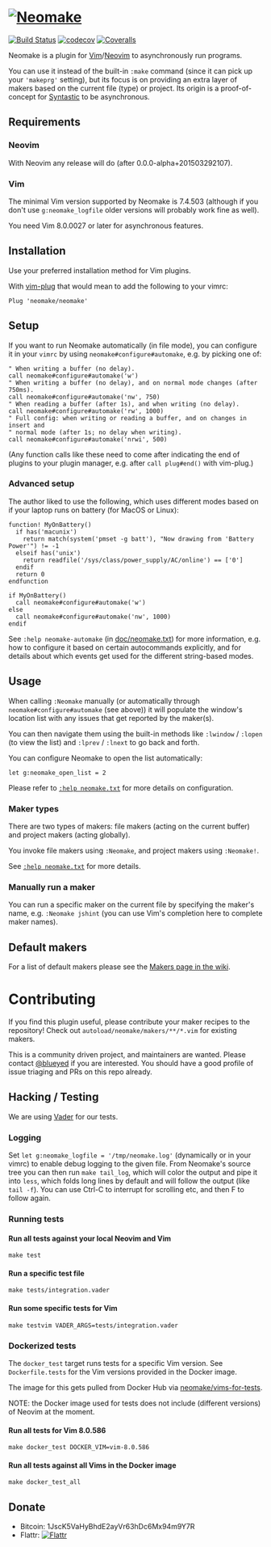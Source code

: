 # [![Neomake](https://cloud.githubusercontent.com/assets/111942/22717189/9e3e1760-ed67-11e6-94c5-e8955869d6d0.png)](#neomake)

[![Build Status](https://circleci.com/gh/neomake/neomake.png?style=shield)](https://circleci.com/gh/neomake/neomake)
[![codecov](https://codecov.io/gh/neomake/neomake/branch/master/graph/badge.svg)](https://codecov.io/gh/neomake/neomake)
[![Coveralls](https://coveralls.io/repos/github/neomake/neomake/badge.svg)](https://coveralls.io/github/neomake/neomake)

Neomake is a plugin for [Vim]/[Neovim] to asynchronously run programs.

You can use it instead of the built-in `:make` command (since it can pick
up your `'makeprg'` setting), but its focus is on providing an extra layer
of makers based on the current file (type) or project.
Its origin is a proof-of-concept for [Syntastic] to be asynchronous.

## Requirements

### Neovim

With Neovim any release will do (after 0.0.0-alpha+201503292107).

### Vim

The minimal Vim version supported by Neomake is 7.4.503 (although if you don't
use `g:neomake_logfile` older versions will probably work fine as well).

You need Vim 8.0.0027 or later for asynchronous features.

## Installation

Use your preferred installation method for Vim plugins.

With [vim-plug](https://github.com/junegunn/vim-plug) that would mean to add
the following to your vimrc:

```vim
Plug 'neomake/neomake'
```

## Setup

If you want to run Neomake automatically (in file mode), you can configure it
in your `vimrc` by using `neomake#configure#automake`, e.g. by picking one of:

```vim
" When writing a buffer (no delay).
call neomake#configure#automake('w')
" When writing a buffer (no delay), and on normal mode changes (after 750ms).
call neomake#configure#automake('nw', 750)
" When reading a buffer (after 1s), and when writing (no delay).
call neomake#configure#automake('rw', 1000)
" Full config: when writing or reading a buffer, and on changes in insert and
" normal mode (after 1s; no delay when writing).
call neomake#configure#automake('nrwi', 500)
```

(Any function calls like these need to come after indicating the end of plugins
to your plugin manager, e.g. after `call plug#end()` with vim-plug.)

### Advanced setup

The author liked to use the following, which uses different modes based on if
your laptop runs on battery (for MacOS or Linux):

```vim
function! MyOnBattery()
  if has('macunix')
    return match(system('pmset -g batt'), "Now drawing from 'Battery Power'") != -1
  elseif has('unix')
    return readfile('/sys/class/power_supply/AC/online') == ['0']
  endif
  return 0
endfunction

if MyOnBattery()
  call neomake#configure#automake('w')
else
  call neomake#configure#automake('nw', 1000)
endif
```

See `:help neomake-automake` (in [doc/neomake.txt](doc/neomake.txt)) for more
information, e.g. how to configure it based on certain autocommands explicitly,
and for details about which events get used for the different string-based
modes.

## Usage

When calling `:Neomake` manually (or automatically through
`neomake#configure#automake` (see above)) it will populate the window's
location list with any issues that get reported by the maker(s).

You can then navigate them using the built-in methods like `:lwindow` /
`:lopen` (to view the list) and `:lprev` / `:lnext` to go back and forth.

You can configure Neomake to open the list automatically:

```vim
let g:neomake_open_list = 2
```

Please refer to [`:help neomake.txt`] for more details on configuration.

### Maker types

There are two types of makers: file makers (acting on the current buffer) and
project makers (acting globally).

You invoke file makers using `:Neomake`, and project makers using `:Neomake!`.

See [`:help neomake.txt`] for more details.

### Manually run a maker

You can run a specific maker on the current file by specifying the maker's
name, e.g. `:Neomake jshint` (you can use Vim's completion here to complete
maker names).

## Default makers

For a list of default makers please see the
[Makers page in the wiki](https://github.com/neomake/neomake/wiki/Makers).

# Contributing

If you find this plugin useful, please contribute your maker recipes to the
repository! Check out `autoload/neomake/makers/**/*.vim` for existing makers.

This is a community driven project, and maintainers are wanted.
Please contact [@blueyed](https://github.com/blueyed) if you are interested.
You should have a good profile of issue triaging and PRs on this repo already.

## Hacking / Testing

We are using [Vader](https://github.com/junegunn/vader.vim) for our tests.

### Logging

Set `let g:neomake_logfile = '/tmp/neomake.log'` (dynamically or in your vimrc)
to  enable debug logging to the given file.
From Neomake's source tree you can then run `make tail_log`, which will color
the output and pipe it into `less`, which folds long lines by default and will
follow the output (like `tail -f`).
You can use Ctrl-C to interrupt for scrolling etc, and then F to follow again.

### Running tests

#### Run all tests against your local Neovim and Vim

    make test

#### Run a specific test file

    make tests/integration.vader

#### Run some specific tests for Vim

    make testvim VADER_ARGS=tests/integration.vader

### Dockerized tests

The `docker_test` target runs tests for a specific Vim version.
See `Dockerfile.tests` for the Vim versions provided in the Docker image.

The image for this gets pulled from Docker Hub via
[neomake/vims-for-tests](https://hub.docker.com/r/neomake/vims-for-tests/).

NOTE: the Docker image used for tests does not include (different versions)
of Neovim at the moment.

#### Run all tests for Vim 8.0.586

    make docker_test DOCKER_VIM=vim-8.0.586

#### Run all tests against all Vims in the Docker image

    make docker_test_all

## Donate

 * Bitcoin: 1JscK5VaHyBhdE2ayVr63hDc6Mx94m9Y7R
 * Flattr: [![Flattr](http://api.flattr.com/button/flattr-badge-large.png)](
https://flattr.com/submit/auto?user_id=blueyed&url=https://github.com/neomake/neomake&title=Neomake&language=en_GB&tags=github&category=software)

[Neovim]: http://neovim.org/
[Vim]: http://vim.org/
[Syntastic]: https://github.com/scrooloose/syntastic
[cargo]: https://github.com/neomake/neomake/blob/master/autoload/neomake/makers/cargo.vim
[mvn]: https://github.com/neomake/neomake/blob/master/autoload/neomake/makers/mvn.vim
[`:help neomake.txt`]: doc/neomake.txt

